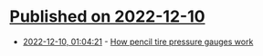 # [Published on 2022-12-10](index.md)

* [2022-12-10, 01:04:21](https://news.ycombinator.com/item?id=33928625) - [How pencil tire pressure gauges work](https://blog.oppedahl.com/?p=8599)
